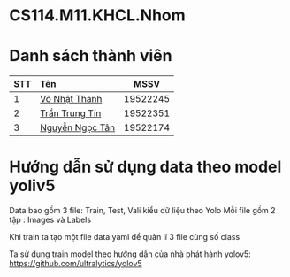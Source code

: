 # CS114.M11.KHCL.Nhom

# Danh sách thành viên

|STT|Tên|MSSV|
|:---|:---|:---:|
|1|[Võ Nhật Thanh](https://github.com/Nhatthanh1)|19522245|
|2|[Trần Trung Tín](https://github.com/TTTin239)|19522351|
|3|[Nguyễn Ngọc Tân](https://github.com/nguyenngoctan1803)|19522174|

# Hướng dẫn sử dụng data theo model yoliv5

Data bao gồm 3 file: Train, Test, Vali kiểu dữ liệu theo Yolo
Mỗi file gồm 2 tập : Images và Labels

Khi train ta tạo một file data.yaml để quản lí 3 file cùng số class

Ta sử dụng train model theo hướng dẫn của nhà phát hành yolov5:
https://github.com/ultralytics/yolov5

